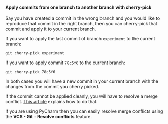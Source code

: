
#### Apply commits from one branch to another branch with cherry-pick

Say you have created a commit in the wrong branch and you would like to reproduce that commit in the right branch,
then you can cherry-pick that commit and apply it to your current branch.

If you want to apply the last commit of branch `experiment` to the current branch:

    git cherry-pick experiment

If you want to apply commit `78c5f6` to the current branch:

    git cherry-pick 78c5f6
    

In both cases you will have a new commit in your current branch with the changes from the commit you cherry picked.

If the commit cannot be applied cleanly, you will have to resolve a merge conflict.
[This article](https://help.github.com/articles/resolving-a-merge-conflict-using-the-command-line/) explains how to do that.

If you are using PyCharm then you can easily resolve merge conflicts using the **VCS - Git - Resolve conflicts** feature.